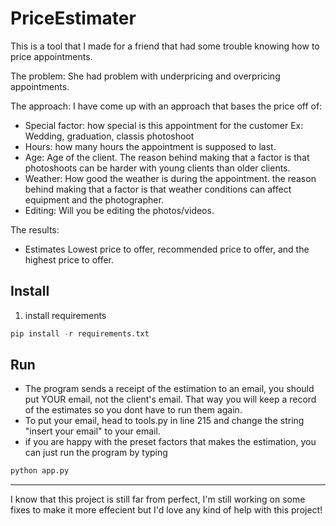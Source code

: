 # PriceEstimater

This is a tool that I made for a friend that had some trouble knowing how to price appointments.

The problem:
  She had problem with underpricing and overpricing appointments.

The approach:
  I have come up with an approach that bases the price off of:
  - Special factor: how special is this appointment for the customer Ex: Wedding, graduation, classis photoshoot
  - Hours: how many hours the appointment is supposed to last.
  - Age: Age of the client. The reason behind making that a factor is that photoshoots can be harder with young clients than 
         older clients.
  - Weather: How good the weather is during the appointment. the reason behind making that a factor is that weather conditions
             can affect equipment and the photographer.
  - Editing: Will you be editing the photos/videos. 
  
The results:
  - Estimates Lowest price to offer, recommended price to offer, and the highest price to offer.
  
## Install
1. install requirements
  ```python
  pip install -r requirements.txt
  ```

## Run
  - The program sends a receipt of the estimation to an email, you should put YOUR email, not the client's email. That way  you will keep a record of the estimates so you dont have to run them again.
  - To put your email, head to tools.py in line 215 and change the string "insert your email" to your email.
  - if you are happy with the preset factors that makes the estimation, you can just run the program by typing
  ```python
  python app.py
  ```


___
I know that this project is still far from perfect, I'm still working on some fixes to make it more effecient but I'd love any kind of help with this project!
